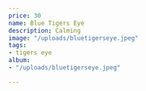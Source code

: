 ```yaml
---
price: 30
name: Blue Tigers Eye
description: Calming
image: "/uploads/bluetigerseye.jpeg"
tags:
- tigers eye
album:
- "/uploads/bluetigerseye.jpeg"

---
```

